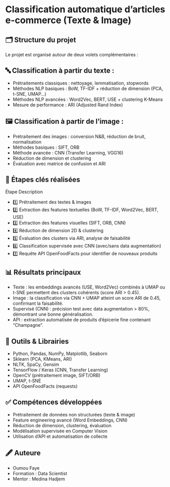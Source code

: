 # Classification automatique d’articles e-commerce (Texte & Image)
## 🗂️ Structure du projet
Le projet est organisé autour de deux volets complémentaires :

## 🔤 Classification à partir du texte :
- Prétraitements classiques : nettoyage, lemmatisation, stopwords
- Méthodes NLP basiques : BoW, TF-IDF + réduction de dimension (PCA, t-SNE, UMAP…)
- Méthodes NLP avancées : Word2Vec, BERT, USE + clustering K-Means
- Mesure de performance : ARI (Adjusted Rand Index)

## 🖼️ Classification à partir de l’image :
- Prétraitement des images : conversion N&B, réduction de bruit, normalisation
- Méthodes basiques : SIFT, ORB
- Méthode avancée : CNN (Transfer Learning, VGG16)
- Réduction de dimension et clustering
- Évaluation avec matrice de confusion et ARI

## 🧪 Étapes clés réalisées
Étape	Description
- 1️⃣	Prétraitement des textes & images
- 2️⃣	Extraction des features textuelles (BoW, TF-IDF, Word2Vec, BERT, USE)
- 3️⃣	Extraction des features visuelles (SIFT, ORB, CNN)
- 4️⃣	Réduction de dimension 2D & clustering
- 5️⃣	Évaluation des clusters via ARI, analyse de faisabilité
- 6️⃣	Classification supervisée avec CNN (avec/sans data augmentation)
- 7️⃣	Requête API OpenFoodFacts pour identifier de nouveaux produits

## 📊 Résultats principaux
- Texte : les embeddings avancés (USE, Word2Vec) combinés à UMAP ou t-SNE permettent des clusters cohérents (score ARI > 0.45).
- Image : la classification via CNN + UMAP atteint un score ARI de 0.45, confirmant la faisabilité.
- Supervisé (CNN) : précision test avec data augmentation > 80%, démontrant une bonne généralisation.
- API : extraction automatisée de produits d’épicerie fine contenant “Champagne”.

## 🧰 Outils & Librairies
- Python, Pandas, NumPy, Matplotlib, Seaborn
- Sklearn (PCA, KMeans, ARI)
- NLTK, SpaCy, Gensim
- TensorFlow / Keras (CNN, Transfer Learning)
- OpenCV (prétraitement image, SIFT/ORB)
- UMAP, t-SNE
- API OpenFoodFacts (requests)

## ✅ Compétences développées
- Prétraitement de données non structurées (texte & image)
- Feature engineering avancé (Word Embeddings, CNN)
- Réduction de dimension, clustering, évaluation
- Modélisation supervisée en Computer Vision
- Utilisation d’API et automatisation de collecte

## 🖋️ Auteure
- Oumou Faye
- Formation : Data Scientist
- Mentor : Medina Hadjem

